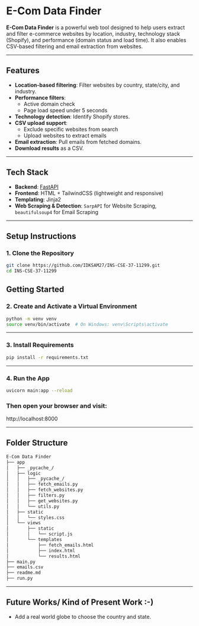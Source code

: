 #  E-Com Data Finder

**E-Com Data Finder** is a powerful web tool designed to help users extract and filter e-commerce websites by location, industry, technology stack (Shopify), and performance (domain status and load time). It also enables CSV-based filtering and email extraction from websites.

---

##  Features

- **Location-based filtering**: Filter websites by country, state/city, and industry.
- **Performance filters**:
  - Active domain check
  - Page load speed under 5 seconds
- **Technology detection**: Identify Shopify stores.
- **CSV upload support**:
  - Exclude specific websites from search
  - Upload websites to extract emails
- **Email extraction**: Pull emails from fetched domains.
- **Download results** as a CSV.

---

##  Tech Stack

- **Backend**: [FastAPI](https://fastapi.tiangolo.com/)
- **Frontend**: HTML + TailwindCSS (lightweight and responsive)
- **Templating**: Jinja2
- **Web Scraping & Detection**: `SarpAPI` for Website Scraping, `beautifulsoup4` for Email Scraping

---

##  Setup Instructions

### 1. Clone the Repository

```bash
git clone https://github.com/IDKSAM27/INS-CSE-37-11299.git
cd INS-CSE-37-11299
```

##  Getting Started

### 2. Create and Activate a Virtual Environment

```bash
python -m venv venv
source venv/bin/activate  # On Windows: venv\Scripts\activate
```
---


### 3. Install Requirements

```bash
pip install -r requirements.txt
```
---

### 4. Run the App

```bash
uvicorn main:app --reload
```

### Then open your browser and visit:
http://localhost:8000

---

##  Folder Structure

```graphql
E-Com Data Finder
├── app
│   ├── _pycache_/
│   ├── logic
│   │   ├── _pycache_/
│   │   ├── fetch_emails.py
│   │   ├── fetch_websites.py
│   │   ├── filters.py
│   │   ├── get_websites.py
│   │   └── utils.py
│   ├── static
│   │   └── styles.css
│   └── views
│       ├── static
│       │   └── script.js
│       └── templates
│           ├── fetch_emails.html
│           ├── index.html
│           └── results.html
├── main.py
├── emails.csv
├── readme.md
├── run.py

```

---

## Future Works/ Kind of Present Work :-)
* Add a real world globe to choose the country and state.